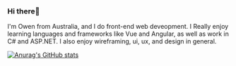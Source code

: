 ### Hi there👋 

I'm Owen from Australia, and I do front-end web deveopment. I Really enjoy learning languages and frameworks like Vue and Angular, as well as work in C# and ASP.NET.
I also enjoy wireframing, ui, ux, and design in general.

[![Anurag's GitHub stats](https://github-readme-stats.vercel.app/api?username=RiceBoyy)](https://github.com/anuraghazra/github-readme-stats)
